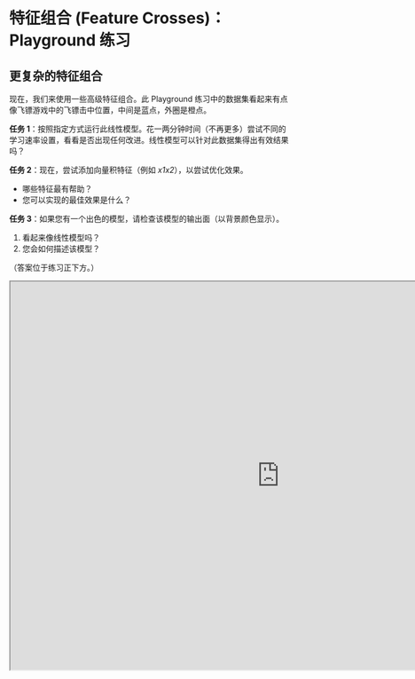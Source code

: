 # 特征组合 (Feature Crosses)：Playground 练习



## 更复杂的特征组合

现在，我们来使用一些高级特征组合。此 Playground 练习中的数据集看起来有点像飞镖游戏中的飞镖击中位置，中间是蓝点，外圈是橙点。



**任务 1**：按照指定方式运行此线性模型。花一两分钟时间（不再更多）尝试不同的学习速率设置，看看是否出现任何改进。线性模型可以针对此数据集得出有效结果吗？

**任务 2**：现在，尝试添加向量积特征（例如 *x1x2*），以尝试优化效果。

- 哪些特征最有帮助？
- 您可以实现的最佳效果是什么？

**任务 3**：如果您有一个出色的模型，请检查该模型的输出面（以背景颜色显示）。

1. 看起来像线性模型吗？
2. 您会如何描述该模型？

（答案位于练习正下方。）



<iframe scrolling="no" style="width: 970px; height: 700px" class="inherit-locale" frameborder="1" src="https://developers.google.com/machine-learning/crash-course/playground/?utm_source=engedu&amp;utm_medium=ss&amp;utm_campaign=mlcc&amp;hl=zh-cn#activation=linear&amp;batchSize=1&amp;dataset=circle&amp;regDataset=reg-plane&amp;learningRate=0.1&amp;regularizationRate=0&amp;noise=35&amp;networkShape=&amp;seed=0.68707&amp;showTestData=false&amp;discretize=false&amp;percTrainData=50&amp;x=true&amp;y=true&amp;xTimesY=false&amp;xSquared=false&amp;ySquared=false&amp;cosX=false&amp;sinX=false&amp;cosY=false&amp;sinY=false&amp;collectStats=true&amp;problem=classification&amp;initZero=false&amp;hideText=true&amp;dataset_hide=true&amp;percTrainData_hide=false&amp;noise_hide=false&amp;batchSize_hide=false&amp;xTimesY_hide=false&amp;xSquared_hide=false&amp;ySquared_hide=false&amp;sinX_hide=true&amp;sinY_hide=true&amp;activation_hide=true&amp;learningRate_hide=false&amp;regularization_hide=true&amp;regularizationRate_hide=true&amp;numHiddenLayers_hide=true&amp;problem_hide=true&amp;tutorial=dp-feature-crosses-complex&amp;goalTestLossMinThresholdFirst=0.2&amp;goalTestLossMinThresholdSecond=0.173"></iframe>

